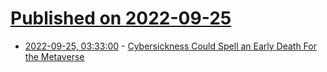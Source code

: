 # [Published on 2022-09-25](index.md)

* [2022-09-25, 03:33:00](https://science.slashdot.org/story/22/09/24/187229/cybersickness-could-spell-an-early-death-for-the-metaverse?utm_source=rss1.0mainlinkanon&utm_medium=feed) - [Cybersickness Could Spell an Early Death For the Metaverse](https://science.slashdot.org/story/22/09/24/187229/cybersickness-could-spell-an-early-death-for-the-metaverse?utm_source=rss1.0mainlinkanon&utm_medium=feed)
